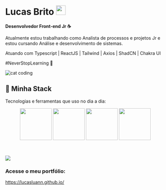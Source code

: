 <h1>Lucas Brito <img src="https://media.giphy.com/media/hvRJCLFzcasrR4ia7z/giphy.gif" width="30px"></h1>

<strong>Desenvolvedor Front-end Jr ☕</strong> 

<p>Atualmente estou trabalhando como Analista de processos e projetos Jr e estou cursando Análise e desenvolvimento de sistemas.</p>

<p>Atuando com Typescript | ReactJS | Tailwind | Axios | ShadCN | Chakra UI</p>

<p>#NeverStopLearning 🚀</p>

![cat coding](https://media.giphy.com/media/aNqEFrYVnsS52/giphy.gif )

##  🧠 Minha Stack

Tecnologias e ferramentas que uso no dia a dia:

<div align="center">
   <img src="https://media3.giphy.com/media/ln7z2eWriiQAllfVcn/200w.webp" width="100">
   <img src="https://i.giphy.com/media/eNAsjO55tPbgaor7ma/200w.webp" width="100">
   <img src="https://i.giphy.com/media/KzJkzjggfGN5Py6nkT/200.webp" width="100">
   <img src="https://i.giphy.com/media/IdyAQJVN2kVPNUrojM/200.webp" width="100">
</div>

##

<div style="display: inline_block"><br>
   <a href="https://www.linkedin.com/in/lucas-brito18/" target="_blank">
      <img src="https://img.shields.io/badge/-LinkedIn-%230077B5?style=for-the-badge&logo=linkedin&logoColor=white" target="_blank">
   </a>
</div>

### Acesse o meu portfólio:
https://lucasluann.github.io/
